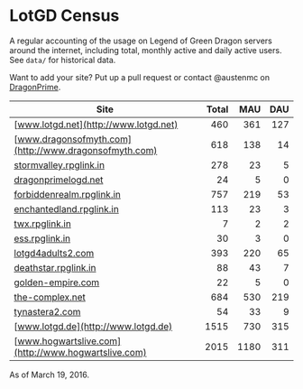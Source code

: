 # LotGD Census
A regular accounting of the usage on Legend of Green Dragon servers around the internet, including total, monthly active and daily active users. See `data/` for historical data.

Want to add your site? Put up a pull request or contact @austenmc on [DragonPrime](http://dragonprime.net).


Site | Total | MAU | DAU
--- | ---:| ---:| ---:
[www.lotgd.net](http://www.lotgd.net)|460|361|127
[www.dragonsofmyth.com](http://www.dragonsofmyth.com)|618|138|14
[stormvalley.rpglink.in](http://stormvalley.rpglink.in)|278|23|5
[dragonprimelogd.net](http://dragonprimelogd.net)|24|5|0
[forbiddenrealm.rpglink.in](http://forbiddenrealm.rpglink.in)|757|219|53
[enchantedland.rpglink.in](http://enchantedland.rpglink.in)|113|23|3
[twx.rpglink.in](http://twx.rpglink.in)|7|2|2
[ess.rpglink.in](http://ess.rpglink.in)|30|3|0
[lotgd4adults2.com](http://lotgd4adults2.com)|393|220|65
[deathstar.rpglink.in](http://deathstar.rpglink.in)|88|43|7
[golden-empire.com](http://golden-empire.com)|22|5|0
[the-complex.net](http://the-complex.net)|684|530|219
[tynastera2.com](http://tynastera2.com)|54|33|9
[www.lotgd.de](http://www.lotgd.de)|1515|730|315
[www.hogwartslive.com](http://www.hogwartslive.com)|2015|1180|311

As of March 19, 2016.
